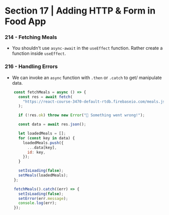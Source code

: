 # Section 17 | Adding HTTP & Form in Food App

### 214 - Fetching Meals

* You shouldn't use `async-await` in the `useEffect` function. Rather create a function inside `useEffect`.

### 216 - Handling Errors

* We can invoke an `async` function with `.then` or `.catch` to get/ manipulate data. 

```js 
    const fetchMeals = async () => {
      const res = await fetch(
        "https://react-course-3470-default-rtdb.firebaseio.com/meals.json"
      );

      if (!res.ok) throw new Error("🚫 Something went wrong!");

      const data = await res.json();

      let loadedMeals = [];
      for (const key in data) {
        loadedMeals.push({
          ...data[key],
          id: key,
        });
      }

      setIsLoading(false);
      setMeals(loadedMeals);
    };

    fetchMeals().catch((err) => {
      setIsLoading(false);
      setError(err.message);
      console.log(err);
    });
```
